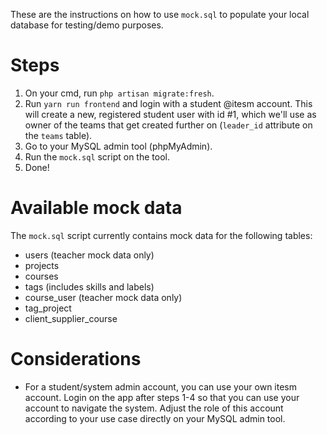 These are the instructions on how to use `mock.sql` to populate your local database for testing/demo purposes.

# Steps
1. On your cmd, run `php artisan migrate:fresh`. 
2. Run `yarn run frontend` and login with a student @itesm account. This will create a new, registered student user with id #1, which we'll use as owner of the teams that get created further on (`leader_id` attribute on the `teams` table).
3. Go to your MySQL admin tool (phpMyAdmin). 
4. Run the `mock.sql` script on the tool.
5. Done!

# Available mock data
The `mock.sql` script currently contains mock data for the following tables:
- users (teacher mock data only)
- projects
- courses
- tags (includes skills and labels) 
- course_user (teacher mock data only)
- tag_project
- client_supplier_course

# Considerations
- For a student/system admin account, you can use your own itesm account. Login on the app after steps 1-4 so that you can use your account to navigate the system. Adjust the role of this account according to your use case directly on your MySQL admin tool. 
